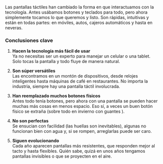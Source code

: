 
Las pantallas táctiles han cambiado la forma en que interactuamos con la tecnología. Antes usábamos botones y teclados para todo, pero ahora simplemente tocamos lo que queremos y listo. Son rápidas, intuitivas y están en todas partes: en móviles, autos, cajeros automáticos y hasta en neveras.  

### **Conclusiones clave**  

1. **Hacen la tecnología más fácil de usar**   
   Ya no necesitas ser un experto para manejar un celular o una tablet. Solo tocas la pantalla y todo fluye de manera natural.  

2. **Son súper versátiles**   
   Las encontramos en un montón de dispositivos, desde relojes inteligentes hasta máquinas de café en restaurantes. No importa la industria, siempre hay una pantalla táctil involucrada.  

3. **Han reemplazado muchos botones físicos**   
   Antes todo tenía botones, pero ahora con una pantalla se pueden hacer muchas más cosas en menos espacio. Eso sí, a veces un buen botón físico se extraña (sobre todo en invierno con guantes ).  

4. **No son perfectas**  
   Se ensucian con facilidad (las huellas son inevitables), algunas no funcionan bien con agua y, si se rompen, arreglarlas puede ser caro.  

5. **Siguen evolucionando**   
   Cada año aparecen pantallas más resistentes, que responden mejor al tacto y hasta flexibles. Quién sabe, quizá en unos años tengamos pantallas invisibles o que se proyecten en el aire.  

